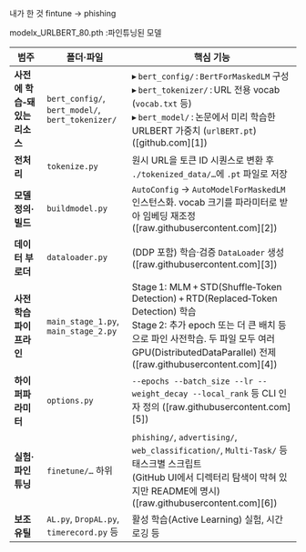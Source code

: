 내가 한 것 
fintune -> phishing

modelx_URLBERT_80.pth :파인튜닝된 모델




| 범주                  | 폴더·파일                                            | 핵심 기능                                                                                                                                                                                                  |
| ------------------- | ------------------------------------------------ | ------------------------------------------------------------------------------------------------------------------------------------------------------------------------------------------------------ |
| **사전에 학습‑돼 있는 리소스** | `bert_config/`, `bert_model/`, `bert_tokenizer/` | ▸ `bert_config/` : `BertForMaskedLM` 구성<br>▸ `bert_tokenizer/` : URL 전용 vocab (`vocab.txt` 등)<br>▸ `bert_model/` : 논문에서 미리 학습한 URLBERT 가중치 (`urlBERT.pt`) ([github.com][1])                            |
| **전처리**             | `tokenize.py`                                    | 원시 URL을 토큰 ID 시퀀스로 변환 후 `./tokenized_data/…`에 `.pt` 파일로 저장                                                                                                                                             |
| **모델 정의·빌드**        | `buildmodel.py`                                  | `AutoConfig` → `AutoModelForMaskedLM` 인스턴스화. vocab 크기를 파라미터로 받아 임베딩 재조정 ([raw.githubusercontent.com][2])                                                                                               |
| **데이터 부로더**         | `dataloader.py`                                  | (DDP 포함) 학습·검증 `DataLoader` 생성 ([raw.githubusercontent.com][3])                                                                                                                                        |
| **사전학습 파이프라인**      | `main_stage_1.py`, `main_stage_2.py`             | Stage 1: MLM + STD(Shuffle‑Token Detection) + RTD(Replaced‑Token Detection) 학습<br>Stage 2: 추가 epoch 또는 더 큰 배치 등으로 파인 사전학습. 두 파일 모두 여러 GPU(DistributedDataParallel) 전제 ([raw.githubusercontent.com][4]) |
| **하이퍼파라미터**         | `options.py`                                     | `--epochs --batch_size --lr --weight_decay --local_rank` 등 CLI 인자 정의 ([raw.githubusercontent.com][5])                                                                                                  |
| **실험·파인튜닝**         | `finetune/…` 하위                                  | `phishing/`, `advertising/`, `web_classification/`, `Multi‑Task/` 등 태스크별 스크립트<br>(GitHub UI에서 디렉터리 탐색이 막혀 있지만 README에 명시) ([raw.githubusercontent.com][6])                                             |
| **보조 유틸**           | `AL.py`, `DropAL.py`, `timerecord.py` 등          | 활성 학습(Active Learning) 실험, 시간 로깅 등                                                                                                                                                                     |

